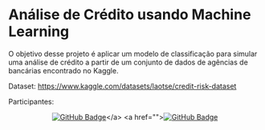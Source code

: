 # Análise de Crédito usando Machine Learning

O objetivo desse projeto é aplicar um modelo de classificação para simular uma análise de crédito a partir de um conjunto de dados de agências de bancárias encontrado no Kaggle.

Dataset: https://www.kaggle.com/datasets/laotse/credit-risk-dataset

Participantes:

<div align="center">

  <a href="">[![GitHub Badge](https://img.shields.io/badge/Maria_Raquel-100000?style=for-the-badge&logo=GitHub&logoColor=white)]([https://github.com/aF4ust](https://github.com/mariaraquelbarbosa))</a>
  <a href="">[![GitHub Badge](https://img.shields.io/badge/Carlos_Silva-100000?style=for-the-badge&logo=GitHub&logoColor=white)]([https://github.com/Pennini](https://github.com/CarlosSilva8))

</div>
